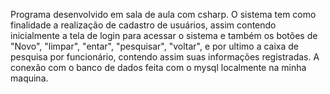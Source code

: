 Programa desenvolvido em sala de aula com csharp.
O sistema tem como finalidade a realização de cadastro de usuários, assim
contendo inicialmente a tela de login para acessar o sistema e também os
botões de "Novo", "limpar", "entar", "pesquisar", "voltar", e por ultimo
a caixa de pesquisa por funcionário, contendo assim suas informações registradas.
A conexão com o banco de dados  feita com o mysql localmente na minha maquina.
